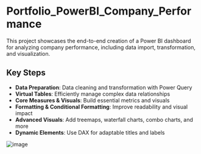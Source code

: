# Portfolio_PowerBI_Company_Performance

This project showcases the end-to-end creation of a Power BI dashboard for analyzing company performance, including data import, transformation, and visualization.

## Key Steps

- **Data Preparation**: Data cleaning and transformation with Power Query
- **Virtual Tables**: Efficiently manage complex data relationships
- **Core Measures & Visuals**: Build essential metrics and visuals
- **Formatting & Conditional Formatting**: Improve readability and visual impact
- **Advanced Visuals**: Add treemaps, waterfall charts, combo charts, and more
- **Dynamic Elements**: Use DAX for adaptable titles and labels


![image](https://github.com/user-attachments/assets/2875ee79-17d3-4b73-96a3-8fc665a9acc9)
